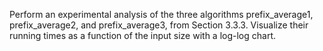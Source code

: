 Perform an experimental analysis of the three algorithms prefix_average1,
prefix_average2, and prefix_average3, from Section 3.3.3. Visualize their
running times as a function of the input size with a log-log chart.